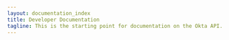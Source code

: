 ```yaml
---
layout: documentation_index
title: Developer Documentation
tagline: This is the starting point for documentation on the Okta API. If you are new, take a look at the getting started section below.
---
```


